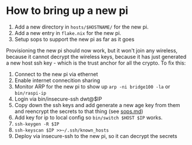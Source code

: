 # How to bring up a new pi

1. Add a new directory in `hosts/$HOSTNAME/` for the new pi.
1. Add a new entry in `flake.nix` for the new pi.
1. Setup sops to support the new pi as far as it goes

Provisioning the new pi should now work, but it won't join any wireless, because it cannot decrypt the wireless keys, because it has just generated a new host ssh key - which is the trust anchor for all the crypto. To fix this:

1. Connect to the new pi via ethernet
1. Enable internet connecition sharing
1. Monitor ARP for the new pi to show up `arp -ni bridge100 -la` or `bin/raspi-ip`
1. Login via bin/insecure-ssh dwt@$IP
1. Copy down the ssh keys and add generate a new age key from them and reencrypt the secrets to that thing (see [sops.md](sops.md))
1. Add key for ip to local config so `bin/switch $HOST $IP` works.
  1. `ssh-keygen -R $IP`
  1. `ssh-keyscan $IP >>~/.ssh/known_hosts`
1. Deploy via insecure-ssh to the new pi, so it can decrypt the secrets
